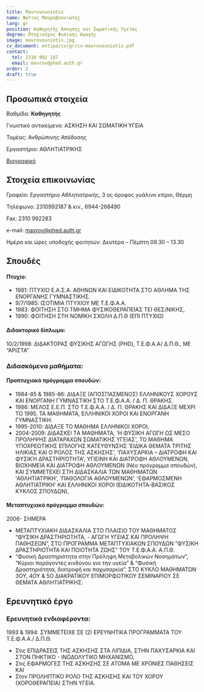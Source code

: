 ```yaml
---
title: Mavrovouniotis
name: Φώτιος Μαυροβουνιώτης
lang: gr
position: Καθηγητής Άσκησης και Σωματικής Υγείας
degree: Πτυχιούχος Φυσικής Αγωγής
image: mavrovouniotis.jpg
cv_document: entipa/cv/gr/cv-mavrovouniotis.pdf
contact:
  tel: 2310 992 187
  email: mavrov@phed.auth.gr
order: 2
draft: true
---
```


## Προσωπικά στοιχεία

Βαθμίδα: **Καθηγητής**

Γνωστικό αντικείμενο: ΑΣΚΗΣΗ ΚΑΙ ΣΩΜΑΤΙΚΗ ΥΓΕΙΑ

Τομέας: Ανθρώπινης Απόδοσης

Εργαστήριο: ΑΘΛΗΤΙΑΤΡΙΚΗΣ

[Βιογραφικό](https://qa.auth.gr/el/cv/mavrov)
## Στοιχεία επικοινωνίας

Γραφείο: Εργαστήριο Αθλητιατρικής, 3 ος όροφος γυάλινο κτίριο, Θέρμη

Τηλέφωνο: 2310992187 & κιν., 6944-268490

Fax: 2310 992283

e-mail: mavrov@phed.auth.gr

Ημέρα και ώρες υποδοχής φοιτητών: Δευτέρα – Πέμπτη 09.30 – 13.30

## Σπουδές

#### Πτυχίο:

- 1981: ΠΤΥΧΙΟ Ε.Α.Σ.Α. ΑΘΗΝΩΝ KAI ΕΙΔΙΚΟΤΗΤΑ ΣΤΟ AΘΛΗΜΑ ΤΗΣ ΕΝΟΡΓΑΝΗΣ ΓΥΜΝΑΣΤΙΚΗΣ.
- 9/7/1985: ΙΣΟΤΙΜΙΑ ΠΤΥΧΙΟΥ ΜΕ Τ.Ε.Φ.Α.Α.
- 1983: ΦΟΙΤΗΣΗ ΣΤΟ ΤΜΗΜΑ ΦΥΣΙΚΟΘΕΡΑΠΕΙΑΣ ΤΕΙ ΘΕΣ/ΝΙΚΗΣ,
- 1990: ΦΟΙΤΗΣΗ ΣΤΗ ΝΟΜΙΚΗ ΣΧΟΛΗ Δ.Π.Θ (ΕΠΙ ΠΤΥΧΙΩ)

#### Διδακτορικό δίπλωμα:

10/2/1998: ΔΙΔΑΚΤΟΡΑΣ ΦΥΣΙΚΗΣ ΑΓΩΓΗΣ (PHD), Τ.Ε.Φ.Α.Α/ Δ.Π.Θ., ΜΕ “ΑΡΙΣΤΑ”

### Διδασκόμενα μαθήματα:

#### Προπτυχιακό πρόγραμμα σπουδών:

- 1984-85 & 1985-86: ΔΙΔΑΞΕ (ΑΠΟΣΠΑΣΜΕΝΟΣ) ΕΛΛΗΝΙΚΟΥΣ ΧΟΡΟΥΣ ΚΑΙ ΕΝΟΡΓΑΝΗ ΓΥΜΝΑΣΤΙΚΗ ΣΤΟ Τ.Ε.Φ.Α.Α. / Δ. Π. ΘΡΑΚΗΣ.
- 1986: ΜΕΛΟΣ Ε.Ε.Π. ΣΤΟ Τ.Ε.Φ.Α.Α. / Δ. Π. ΘΡΑΚΗΣ ΚΑΙ ΔΙΔΑΞΕ ΜΕΧΡΙ ΤΟ 1995, ΤΑ ΜΑΘΗΜΑΤΑ, ΕΛΛΗΝΙΚΟΙ ΧΟΡΟΙ ΚΑΙ ΕΝΟΡΓΑΝΗ ΓΥΜΝΑΣΤΙΚΗ.
- 1995-2010: ΔΙΔΑΞΕ ΤΟ ΜΑΘΗΜΑ ΕΛΛΗΝΙΚΟΙ ΧΟΡΟΙ,
- 2004-2009: ΔΙΔΑΣΚΕΙ ΤA ΜΑΘΗΜΑTA, 'Η ΦΥΣΙΚΗ ΑΓΩΓΗ ΩΣ ΜΕΣΟ ΠΡΟΛΗΨΗΣ ΔΙΑΤΑΡΑΧΩΝ ΣΩΜΑΤΙΚΗΣ ΥΓΕΙΑΣ', ΤΟ ΜΑΘΗΜΑ ΥΠΟΧΡΕΩΤΙΚΗΣ ΕΠΙΛΟΓΗΣ ΚΑΤΕΥΘΥΝΣΗΣ 'ΕΙΔΙΚΑ ΘΕΜΑΤΑ ΤΡΙΤΗΣ ΗΛΙΚΙΑΣ ΚΑΙ Ο ΡΟΛΟΣ ΤΗΣ ΑΣΚΗΣΗΣ', 'ΠΑΧΥΣΑΡΚΙΑ – ΔΙΑΤΡΟΦΗ ΚΑΙ ΦΥΣΙΚΉ ΔΡΑΣΤΗΡΙΌΤΗΤΑ', ΥΓΙΕΙΝΗ ΚΑΙ ΔΙΑΤΡΟΦΗ ΑΘΛΟΥΜΕΝΩΝ, ΒΙΟΧΗΜΕΙΑ ΚΑΙ ΔΙΑΤΡΟΦΗ ΑΘΛΟΥΜΕΝΩΝ (Νέο πρόγραμμα σπουδών), ΚΑΙ ΣΥΜΜΕΤΕΧΕΙ ΣΤΗ ΔΙΔΑΣΚΑΛΙΑ ΤΩΝ ΜΑΘΗΜΑΤΩΝ 'ΑΘΛΗΤΙΑΤΡΙΚΗ', 'ΠΑΘΟΛΟΓΙΑ ΑΘΛΟΥΜΕΝΩΝ', 'ΕΦΑΡΜΟΣΜΕΝΗ ΑΘΛΗΤΙΑΤΡΙΚΗ' ΚΑΙ ΕΛΛΗΝΙΚΟΙ ΧΟΡΟΙ (ΕΙΔΙΚΟΤΗΤΑ-ΒΑΣΙΚΟΣ ΚΥΚΛΟΣ ΣΠΟΥΔΩΝ),

#### Μεταπτυχιακό πρόγραμμα σπουδών:

2006- ΣΗΜΕΡΑ

- ΜΕΤΑΠΤΥΧΙΑΚΗ ΔΙΔΑΣΚΑΛΙΑ ΣΤΟ ΠΛΑΙΣΙΟ ΤΟΥ ΜΑΘΗΜΑΤΟΣ “ΦΥΣΙΚΗ ΔΡΑΣΤΗΡΙΟΤΗΤΑ, - ΑΓΩΓΗ ΥΓΕΙΑΣ ΚΑΙ ΠΡΟΛΗΨΗ ΠΑΘΗΣΕΩΝ”, ΣΤΟ ΠΡΟΓΡΑΜΜΑ ΜΕΤΑΠΤΥΧΙΑΚΩΝ ΣΠΟΥΔΩΝ “ΦΥΣΙΚΗ ΔΡΑΣΤΗΡΙΟΤΗΤΑ ΚΑΙ ΠΟΙΟΤΗΤΑ ΖΩΗΣ” ΤΟΥ Τ.Ε.Φ.Α.Α. Α.Π.Θ.
- “Φυσική Δραστηριότητα στην Πρόληψη Μεταβολικών Νοσημάτων”, “Κύριοι παράγοντες κινδύνου για την υγεία” & “Φυσική Δραστηριότητα, διατροφή και παχυσαρκία”. ΣΤΟ ΚΥΚΛΟ ΜΑΘΗΜΑΤΩΝ 3ΟΥ, 4ΟΥ & 5Ο ΔΙΑΚΡΑΤΙΚΟΥ ΕΠΙΜΟΡΦΩΤΙΚΟΥ ΣΕΜΙΝΑΡΙΟΥ ΣΕ ΘΕΜΑΤΑ ΑΘΛΗΤΙΑΤΡΙΚΗΣ.

## Ερευνητικό έργο

### Ερευνητικά ενδιαφέροντα:

1993 & 1994: ΣΥΜΜΕΤΕΙΧΕ ΣΕ (2) ΕΡΕΥΝΗΤΙΚΑ ΠΡΟΓΡΑΜΜΑΤΑ ΤΟΥ Τ.Ε.Φ.Α.Α./ Δ.Π.Θ.

- Στις ΕΠΙΔΡΑΣΕΙΣ ΤΗΣ ΑΣΚΗΣΗΣ ΣΤΑ ΛΙΠΙΔΙΑ, ΣΤΗΝ ΠΑΧΥΣΑΡΚΙΑ ΚΑΙ ΣΤΟΝ ΠΗΚΤΙΚΟ - ΙΝΩΔΟΛΥΤΙΚΟ ΜΗΧΑΝΙΣΜΟ,
- Στις ΕΦΑΡΜΟΓΕΣ ΤΗΣ ΑΣΚΗΣΗΣ ΣΕ ΑΤΟΜΑ ΜΕ ΧΡΟΝΙΕΣ ΠΑΘΗΣΕΙΣ ΚΑΙ
- Στον ΠΡΟΛΗΠΤΙΚΟ ΡΟΛΟ ΤΗΣ ΑΣΚΗΣΗΣ ΚΑΙ ΤΟΥ ΧΟΡΟΥ (ΧΟΡΟΘΕΡΑΠΕΙΑ) ΣΤΗΝ ΥΓΕΙΑ.

